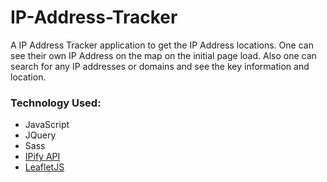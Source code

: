 # IP-Address-Tracker

A IP Address Tracker application to get the IP Address locations. One can see their own IP Address on the map on the initial page load. Also one can search for any IP addresses or domains and see the key information and location.

### Technology Used:

- JavaScript
- JQuery
- Sass
- [IPify API](https://geo.ipify.org/)
- [LeafletJS](https://leafletjs.com/)
